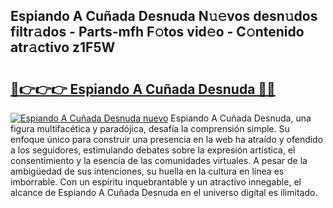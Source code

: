 ## Espiando A Cuñada Desnuda N𝚞𝚎vos desn𝚞dos filtr𝚊dos - Parts-mfh F𝚘tos vid𝚎o - C𝚘ntenido atr𝚊ctivo z1F5W

# <h2><a href="http://mb3vn6z.tromn.icu/?c=Espiando+A+Cu%c3%b1ada+Desnuda">🔗👉👉👉 Espiando A Cuñada Desnuda 🔗🔗</a></h2>

[![Espiando A Cuñada Desnuda nuevo](https://i.imgur.com/pEAQMta.gif)](http://mb3vn6z.tromn.icu/?c=Espiando+A+Cu%c3%b1ada+Desnuda)
Espiando A Cuñada Desnuda, una figura multifacética y paradójica, desafía la comprensión simple. Su enfoque único para construir una presencia en la web ha atraído y ofendido a los seguidores, estimulando debates sobre la expresión artística, el consentimiento y la esencia de las comunidades virtuales. A pesar de la ambigüedad de sus intenciones, su huella en la cultura en línea es imborrable. Con un espíritu inquebrantable y un atractivo innegable, el alcance de Espiando A Cuñada Desnuda en el universo digital es ilimitado.
